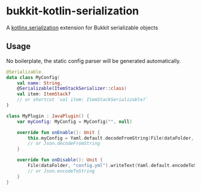 # bukkit-kotlin-serialization

A [kotlinx.serialization](https://github.com/Kotlin/kotlinx.serialization#kotlin-multiplatform--multi-format-reflectionless-serialization) extension for Bukkit serializable objects

## Usage

No boilerplate, the static config parser will be generated automatically.

```kotlin
@Serializable
data class MyConfig(
    val name: String,
    @Serializable(ItemStackSerializer::class)
    val item: ItemStack?
    // or shortcut `val item: ItemStackSerializable?`
)

class MyPlugin : JavaPlugin() {
    var myConfig: MyConfig = MyConfig("", null)

    override fun onEnable(): Unit {
        this.myConfig = Yaml.default.decodeFromString(File(dataFolder, "config.yml").readText())
        // or Json.decodeFromString
    }

    override fun onDisable(): Unit {
        File(dataFolder, "config.yml").writeText(Yaml.default.encodeToString(this.myConfig))
        // or Json.encodeToString
    }
} 
```

